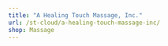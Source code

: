 ```yaml
---
title: "A Healing Touch Massage, Inc."
url: /st-cloud/a-healing-touch-massage-inc/
shop: Massage
---
```

